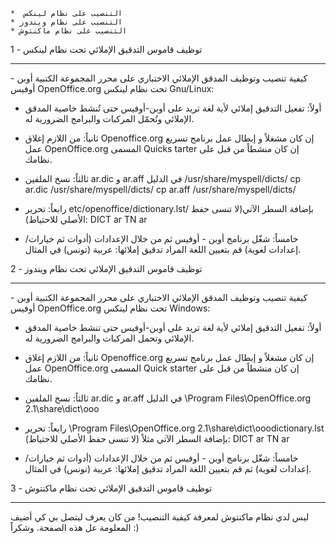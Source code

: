     *  التنصيب على نظام لينكس
    * التنصيب على نظام ويندوز
    * التنصيب على نظام ماكنتوش

1 - توظيف قاموس التدقيق الإملائي تحت نظام لينكس

---

كيفية تنصيب وتوظيف المدقق الإملائي الاختباري على محرر المجموعة الكتبية أوبن - أوفيس OpenOffice.org تحت نظام لينكس Gnu/Linux:

- أولاً: تفعيل التدقيق إملائي لأية لغة تريد على أوبن-أوفيس حتى تُنشط خاصية المدقق الإملائي وتُحمّل المركبات والبرامج الضرورية له.
- ثانياً: من اللازم إغلاق Openoffice.org إن كان مشغلاً و إبطال عمل برنامج تسريع عمل OpenOffice.org المسمى Quicks tarter إن كان منشطاً من قبل على نظامك.
- ثالثاً: نسخ الملفين ar.dic و ar.aff في الدليل /usr/share/myspell/dicts/
  cp ar.dic /usr/share/myspell/dicts/
  cp ar.aff /usr/share/myspell/dicts/

- رابعاً: تحرير etc/openoffice/dictionary.lst/ بإضافة السطر الآتي(لا تنسى حفظ الأصلي للاحتياط):
  DICT ar TN ar
- خامساً: شغّل برنامج أوبن - أوفيس ثم من خلال الإعدادات (أدوات ثم خيارات/إعدادات لغوية) قم بتعيين اللغة المراد تدقيق إملائها: عربية (تونس) في المثال.

2 - توظيف قاموس التدقيق الإملائي تحت نظام ويندوز

---

كيفية تنصيب وتوظيف المدقق الإملائي الاختباري على محرر المجموعة الكتبية أوبن - أوفيس OpenOffice.org تحت نظام لينكس Windows:

- أولاً: تفعيل التدقيق إملائي لأية لغة تريد على أوبن-أوفيس حتى تنشط خاصية المدقق الإملائي وتحمل المركبات والبرامج الضرورية له.
- ثانياً: من اللازم إغلاق Openoffice.org إن كان مشغلاً و إبطال عمل برنامج تسريع عمل OpenOffice.org المسمى Quick starter إن كان منشطاً من قبل على نظامك.
- ثالثاً: نسخ الملفين ar.dic و ar.aff في الدليل
  \Program Files\OpenOffice.org 2.1\share\dict\ooo

- رابعاً: تحرير \Program Files\OpenOffice.org 2.1\share\dict\ooodictionary.lst بإضافة السطر الآتي مثلاً (لا تنسى حفظ الأصلي للاحتياط):
  DICT ar TN ar
- خامساً: شغّل برنامج أوبن - أوفيس ثم من خلال الإعدادات (أدوات ثم خيارات/إعدادات لغوية) ثم قم بتعيين اللغة المراد تدقيق إملائها: عربية (تونس) في المثال.

3 - توظيف قاموس التدقيق الإملائي تحت نظام ماكنتوش

---

ليس لدي نظام ماكنتوش لمعرفة كيفية التنصيب! من كان يعرف ليتصل بي كي أضيف المعلومة عل هذه الصفحة. وشكراً :)

<!---
cspell:locale ar en
cspell:ignore ooodictionary أوفيس تُنشط شغّل ماكنتوش وتُحمّل ويندوز
--->
